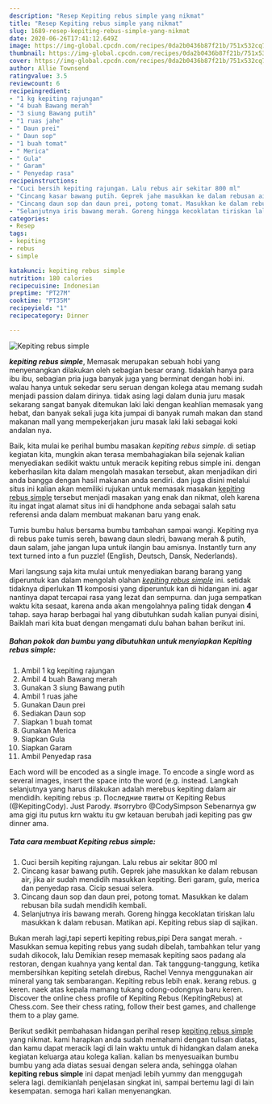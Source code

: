 ```yaml
---
description: "Resep Kepiting rebus simple yang nikmat"
title: "Resep Kepiting rebus simple yang nikmat"
slug: 1689-resep-kepiting-rebus-simple-yang-nikmat
date: 2020-06-26T17:41:12.649Z
image: https://img-global.cpcdn.com/recipes/0da2b0436b87f21b/751x532cq70/kepiting-rebus-simple-foto-resep-utama.jpg
thumbnail: https://img-global.cpcdn.com/recipes/0da2b0436b87f21b/751x532cq70/kepiting-rebus-simple-foto-resep-utama.jpg
cover: https://img-global.cpcdn.com/recipes/0da2b0436b87f21b/751x532cq70/kepiting-rebus-simple-foto-resep-utama.jpg
author: Allie Townsend
ratingvalue: 3.5
reviewcount: 6
recipeingredient:
- "1 kg kepiting rajungan"
- "4 buah Bawang merah"
- "3 siung Bawang putih"
- "1 ruas jahe"
- " Daun prei"
- " Daun sop"
- "1 buah tomat"
- " Merica"
- " Gula"
- " Garam"
- " Penyedap rasa"
recipeinstructions:
- "Cuci bersih kepiting rajungan. Lalu rebus air sekitar 800 ml"
- "Cincang kasar bawang putih. Geprek jahe masukkan ke dalam rebusan air, jika air sudah mendidih masukkan kepiting. Beri garam, gula, merica dan penyedap rasa. Cicip sesuai selera."
- "Cincang daun sop dan daun prei, potong tomat. Masukkan ke dalam rebusan bila sudah mendidih kembali."
- "Selanjutnya iris bawang merah. Goreng hingga kecoklatan tiriskan lalu masukkan k dalam rebusan. Matikan api. Kepiting rebus siap di sajikan."
categories:
- Resep
tags:
- kepiting
- rebus
- simple

katakunci: kepiting rebus simple 
nutrition: 180 calories
recipecuisine: Indonesian
preptime: "PT27M"
cooktime: "PT35M"
recipeyield: "1"
recipecategory: Dinner

---
```



![Kepiting rebus simple](https://img-global.cpcdn.com/recipes/0da2b0436b87f21b/751x532cq70/kepiting-rebus-simple-foto-resep-utama.jpg)

<b><i>kepiting rebus simple</i></b>, Memasak merupakan sebuah hobi yang menyenangkan dilakukan oleh sebagian besar orang. tidaklah hanya para ibu ibu, sebagian pria juga banyak juga yang berminat dengan hobi ini. walau hanya untuk sekedar seru seruan dengan kolega atau memang sudah menjadi passion dalam dirinya. tidak asing lagi dalam dunia juru masak sekarang sangat banyak ditemukan laki laki dengan keahlian memasak yang hebat, dan banyak sekali juga kita jumpai di banyak rumah makan dan stand makanan mall yang mempekerjakan juru masak laki laki sebagai koki andalan nya.

Baik, kita mulai ke perihal bumbu masakan <i>kepiting rebus simple</i>. di setiap kegiatan kita, mungkin akan terasa membahagiakan bila sejenak kalian menyediakan sedikit waktu untuk meracik kepiting rebus simple ini. dengan keberhasilan kita dalam mengolah masakan tersebut, akan menjadikan diri anda bangga dengan hasil makanan anda sendiri. dan juga disini melalui situs ini kalian akan memiliki rujukan untuk memasak masakan <u>kepiting rebus simple</u> tersebut menjadi masakan yang enak dan nikmat, oleh karena itu ingat ingat alamat situs ini di handphone anda sebagai salah satu referensi anda dalam membuat makanan baru yang enak.

Tumis bumbu halus bersama bumbu tambahan sampai wangi. Kepiting nya di rebus pake tumis sereh, bawang daun sledri, bawang merah &amp; putih, daun salam, jahe jangan lupa untuk ilangin bau amisnya. Instantly turn any text turned into a fun puzzle! (English, Deutsch, Dansk, Nederlands).


Mari langsung saja kita mulai untuk menyediakan barang barang yang diperuntuk kan dalam mengolah olahan <u><i>kepiting rebus simple</i></u> ini. setidak tidaknya diperlukan <b>11</b> komposisi yang diperuntuk kan di hidangan ini. agar nantinya dapat tercapai rasa yang lezat dan sempurna. dan juga sempatkan waktu kita sesaat, karena anda akan mengolahnya paling tidak dengan <b>4</b> tahap. saya harap berbagai hal yang dibutuhkan sudah kalian punyai disini, Baiklah mari kita buat dengan mengamati dulu bahan bahan berikut ini.

<!--inarticleads1-->

##### Bahan pokok dan bumbu yang dibutuhkan untuk menyiapkan Kepiting rebus simple:

1. Ambil 1 kg kepiting rajungan
1. Ambil 4 buah Bawang merah
1. Gunakan 3 siung Bawang putih
1. Ambil 1 ruas jahe
1. Gunakan  Daun prei
1. Sediakan  Daun sop
1. Siapkan 1 buah tomat
1. Gunakan  Merica
1. Siapkan  Gula
1. Siapkan  Garam
1. Ambil  Penyedap rasa


Each word will be encoded as a single image. To encode a single word as several images, insert the space into the word (e.g. instead. Langkah selanjutnya yang harus dilakukan adalah merebus kepiting dalam air mendidih. kepiting rebus :p. Последние твиты от Kepiting Rebus (@KepitingCody). Just Parody. #sorrybro @CodySimpson Sebenarnya gw ama gigi itu putus krn waktu itu gw ketauan berubah jadi kepiting pas gw dinner ama. 

<!--inarticleads2-->

##### Tata cara membuat Kepiting rebus simple:

1. Cuci bersih kepiting rajungan. Lalu rebus air sekitar 800 ml
1. Cincang kasar bawang putih. Geprek jahe masukkan ke dalam rebusan air, jika air sudah mendidih masukkan kepiting. Beri garam, gula, merica dan penyedap rasa. Cicip sesuai selera.
1. Cincang daun sop dan daun prei, potong tomat. Masukkan ke dalam rebusan bila sudah mendidih kembali.
1. Selanjutnya iris bawang merah. Goreng hingga kecoklatan tiriskan lalu masukkan k dalam rebusan. Matikan api. Kepiting rebus siap di sajikan.


Bukan merah lagi,tapi seperti kepiting rebus,pipi Dera sangat merah. - Masukkan semua kepiting rebus yang sudah dibelah, tambahkan telur yang sudah dikocok, lalu Demikian resep memasak kepiting saos padang ala restoran, dengan kuahnya yang kental dan. Tak tanggung-tanggung, ketika membersihkan kepiting setelah direbus, Rachel Vennya menggunakan air mineral yang tak sembarangan. Kepiting rebus lebih enak. kerang rebus. g keren. naek atas kepala mamang tukang odong-odongnya baru keren. Discover the online chess profile of Kepiting Rebus (KepitingRebus) at Chess.com. See their chess rating, follow their best games, and challenge them to a play game. 

Berikut sedikit pembahasan hidangan perihal resep <u>kepiting rebus simple</u> yang nikmat. kami harapkan anda sudah memahami dengan tulisan diatas, dan kamu dapat meracik lagi di lain waktu untuk di hidangkan dalam aneka kegiatan keluarga atau kolega kalian. kalian bs menyesuaikan bumbu bumbu yang ada diatas sesuai dengan selera anda, sehingga olahan <b>kepiting rebus simple</b> ini dapat menjadi lebih yummy dan menggugah selera lagi. demikianlah penjelasan singkat ini, sampai bertemu lagi di lain kesempatan. semoga hari kalian menyenangkan.
